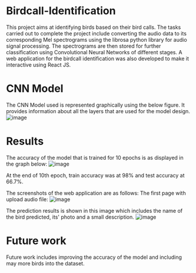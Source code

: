 # Birdcall-Identification

This project aims at identifying birds based on their bird calls. The tasks carried out to complete the project include converting the audio data to its corresponding Mel spectrograms using the librosa python library for audio signal processing. The spectrograms are then stored for further classification using Convolutional Neural Networks of different stages. A web application for the birdcall identification was also developed to make it interactive using React JS.

# CNN Model
The CNN Model used is represented graphically using the below figure. It provides information about all the layers that are used for the model design.
![image](https://user-images.githubusercontent.com/82420256/146591531-e867a5d8-68e5-4622-992f-a6a331dbd265.png)

# Results
The accuracy of the model that is trained for 10 epochs is as displayed in the graph below:
![image](https://user-images.githubusercontent.com/82420256/146590436-7a458e32-0ef5-415e-b5b8-ea95e7cffad8.png)

At the end of 10th epoch, train accuracy was at 98% and test accuracy at 66.7%.

The screenshots of the web application are as follows:
The first page with upload audio file:
![image](https://user-images.githubusercontent.com/82420256/146591111-75e7a269-316e-4da5-bd75-e7be13269ed9.png)

The prediction results is shown in this image which includes the name of the bird predicted, its' photo and a small description.
![image](https://user-images.githubusercontent.com/82420256/146591152-b692f6f3-596f-4fdc-8d35-d05fee52dbb1.png)

# Future work

Future work includes improving the accuracy of the model and including may more birds into the dataset.
